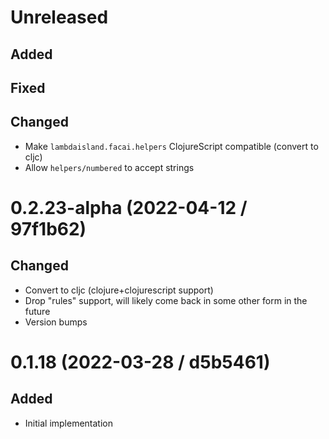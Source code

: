 # Unreleased

## Added

## Fixed

## Changed

- Make `lambdaisland.facai.helpers` ClojureScript compatible (convert to cljc) 
- Allow `helpers/numbered` to accept strings

# 0.2.23-alpha (2022-04-12 / 97f1b62)

## Changed

- Convert to cljc (clojure+clojurescript support)
- Drop "rules" support, will likely come back in some other form in the future
- Version bumps

# 0.1.18 (2022-03-28 / d5b5461)

## Added

- Initial implementation
